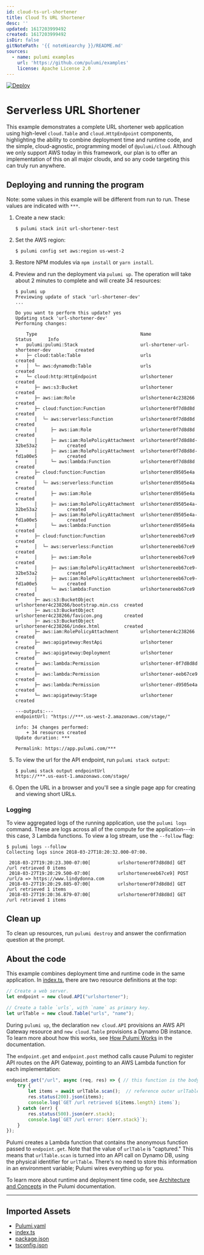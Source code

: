 ```yaml
---
id: cloud-ts-url-shortener
title: Cloud Ts URL Shortener
desc: ''
updated: 1617203999492
created: 1617203999492
isDir: false
gitNotePath: '{{ noteHiearchy }}/README.md'
sources:
  - name: pulumi examples
    url: 'https://github.com/pulumi/examples'
    license: Apache License 2.0
---
```

[![Deploy](https://get.pulumi.com/new/button.svg)](https://app.pulumi.com/new)

# Serverless URL Shortener

This example demonstrates a complete URL shortener web application using high-level `cloud.Table` and
`cloud.HttpEndpoint` components, highlighting the ability to combine deployment time and runtime code, and the simple,
cloud-agnostic, programming model of `@pulumi/cloud`.  Although we only support AWS today in this framework, our plan
is to offer an implementation of this on all major clouds, and so any code targeting this can truly run anywhere.

## Deploying and running the program

Note: some values in this example will be different from run to run.  These values are indicated
with `***`.

1. Create a new stack:

   ```
   $ pulumi stack init url-shortener-test
   ```

2. Set the AWS region:

   ```
   $ pulumi config set aws:region us-west-2
   ```

3. Restore NPM modules via `npm install` or `yarn install`.

4. Preview and run the deployment via `pulumi up`. The operation will take about 2 minutes to
   complete and will create 34 resources:

   ```
   $ pulumi up
   Previewing update of stack 'url-shortener-dev'
   ...

   Do you want to perform this update? yes
   Updating stack 'url-shortener-dev'
   Performing changes:

       Type                                      Name                                    Status      Info
   +   pulumi:pulumi:Stack                       url-shortener-url-shortener-dev         created
   +   ├─ cloud:table:Table                      urls                                    created
   +   │  └─ aws:dynamodb:Table                  urls                                    created
   +   └─ cloud:http:HttpEndpoint                urlshortener                            created
   +      ├─ aws:s3:Bucket                       urlshortener                            created
   +      ├─ aws:iam:Role                        urlshortener4c238266                    created
   +      ├─ cloud:function:Function             urlshortener0f7d8d8d                    created
   +      │  └─ aws:serverless:Function          urlshortener0f7d8d8d                    created
   +      │     ├─ aws:iam:Role                  urlshortener0f7d8d8d                    created
   +      │     ├─ aws:iam:RolePolicyAttachment  urlshortener0f7d8d8d-32be53a2           created
   +      │     ├─ aws:iam:RolePolicyAttachment  urlshortener0f7d8d8d-fd1a00e5           created
   +      │     └─ aws:lambda:Function           urlshortener0f7d8d8d                    created
   +      ├─ cloud:function:Function             urlshortenerd9505e4a                    created
   +      │  └─ aws:serverless:Function          urlshortenerd9505e4a                    created
   +      │     ├─ aws:iam:Role                  urlshortenerd9505e4a                    created
   +      │     ├─ aws:iam:RolePolicyAttachment  urlshortenerd9505e4a-32be53a2           created
   +      │     ├─ aws:iam:RolePolicyAttachment  urlshortenerd9505e4a-fd1a00e5           created
   +      │     └─ aws:lambda:Function           urlshortenerd9505e4a                    created
   +      ├─ cloud:function:Function             urlshortenereeb67ce9                    created
   +      │  └─ aws:serverless:Function          urlshortenereeb67ce9                    created
   +      │     ├─ aws:iam:Role                  urlshortenereeb67ce9                    created
   +      │     ├─ aws:iam:RolePolicyAttachment  urlshortenereeb67ce9-32be53a2           created
   +      │     ├─ aws:iam:RolePolicyAttachment  urlshortenereeb67ce9-fd1a00e5           created
   +      │     └─ aws:lambda:Function           urlshortenereeb67ce9                    created
   +      ├─ aws:s3:BucketObject                 urlshortener4c238266/bootstrap.min.css  created
   +      ├─ aws:s3:BucketObject                 urlshortener4c238266/favicon.png        created
   +      ├─ aws:s3:BucketObject                 urlshortener4c238266/index.html         created
   +      ├─ aws:iam:RolePolicyAttachment        urlshortener4c238266                    created
   +      ├─ aws:apigateway:RestApi              urlshortener                            created
   +      ├─ aws:apigateway:Deployment           urlshortener                            created
   +      ├─ aws:lambda:Permission               urlshortener-0f7d8d8d                   created
   +      ├─ aws:lambda:Permission               urlshortener-eeb67ce9                   created
   +      ├─ aws:lambda:Permission               urlshortener-d9505e4a                   created
   +      └─ aws:apigateway:Stage                urlshortener                            created

   ---outputs:---
   endpointUrl: "https://***.us-west-2.amazonaws.com/stage/"

   info: 34 changes performed:
       + 34 resources created
   Update duration: ***

   Permalink: https://app.pulumi.com/***
   ```

5. To view the url for the API endpoint, run `pulumi stack output`:

   ```
   $ pulumi stack output endpointUrl
   https://***.us-east-1.amazonaws.com/stage/
   ```

6. Open the URL in a browser and you'll see a single page app for creating and viewing short URLs.

### Logging

To view aggregated logs of the running application, use the `pulumi logs` command. These are logs across all of the compute for the application---in this case, 3 Lambda functions. To view a log stream, use the `--follow` flag:

```
$ pulumi logs --follow
Collecting logs since 2018-03-27T18:20:32.000-07:00.

 2018-03-27T19:20:23.300-07:00[          urlshortener0f7d8d8d] GET /url retrieved 0 items
 2018-03-27T19:20:29.500-07:00[          urlshortenereeb67ce9] POST /url/a => https://www.lindydonna.com
 2018-03-27T19:20:29.885-07:00[          urlshortener0f7d8d8d] GET /url retrieved 1 items
 2018-03-27T19:20:36.879-07:00[          urlshortener0f7d8d8d] GET /url retrieved 1 items
```

## Clean up

To clean up resources, run `pulumi destroy` and answer the confirmation question at the prompt.

## About the code

This example combines deployment time and runtime code in the same application. In [index.ts](./index.ts), there are two resource definitions at the top:

```typescript
// Create a web server.
let endpoint = new cloud.API("urlshortener");

// Create a table `urls`, with `name` as primary key.
let urlTable = new cloud.Table("urls", "name");
```

During `pulumi up`, the declaration `new cloud.API` provisions an AWS API Gateway resource and `new cloud.Table` provisions a Dynamo DB instance. To learn more about how this works, see [How Pulumi Works](https://www.pulumi.com/docs/intro/concepts/how-pulumi-works/) in the documentation.

The `endpoint.get` and `endpoint.post` method calls cause Pulumi to register API routes on the API Gateway, pointing to an AWS Lambda function for each implementation:

```typescript
endpoint.get("/url", async (req, res) => { // this function is the body of the Lambda
    try {
        let items = await urlTable.scan();  // reference outer urlTable definition
        res.status(200).json(items);
        console.log(`GET /url retrieved ${items.length} items`);
    } catch (err) {
        res.status(500).json(err.stack);
        console.log(`GET /url error: ${err.stack}`);
    }
});
```

Pulumi creates a Lambda function that contains the anonymous function passed to `endpoint.get`. Note that the value of `urlTable` is "captured." This means that `urlTable.scan` is turned into an API call on Dynamo DB, using the physical identifier for `urlTable`. There's no need to store this information in an environment variable; Pulumi wires everything up for you.

To learn more about runtime and deployment time code, see [Architecture and Concepts](https://www.pulumi.com/docs/intro/concepts/) in the Pulumi documentation.

* * *

## Imported Assets

- [Pulumi.yaml](/assets/pulumi.yaml)
- [index.ts](/assets/index.ts)
- [package.json](/assets/package.json)
- [tsconfig.json](/assets/tsconfig.json)

